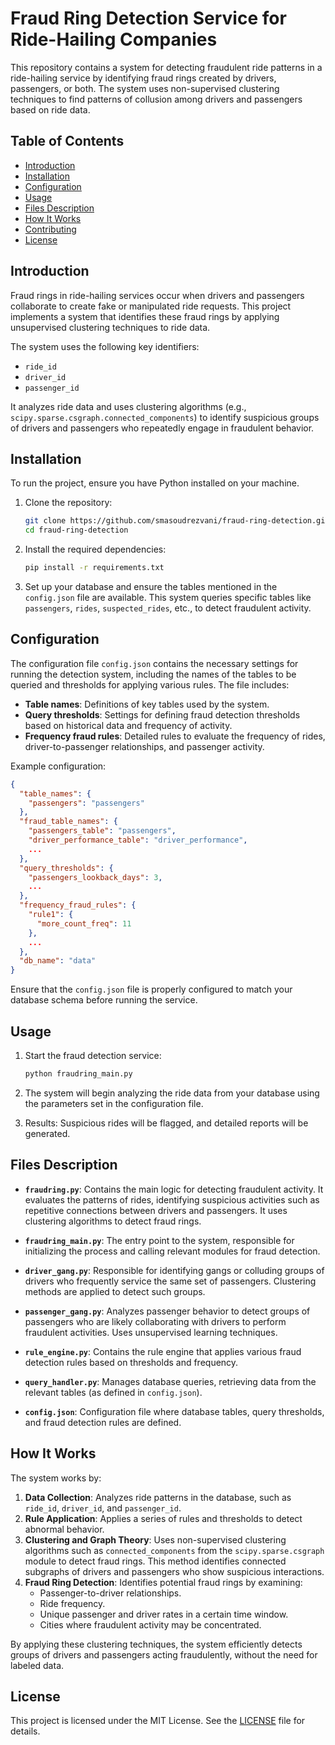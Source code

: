 # Fraud Ring Detection Service for Ride-Hailing Companies

This repository contains a system for detecting fraudulent ride patterns in a ride-hailing service by identifying fraud rings created by drivers, passengers, or both. The system uses non-supervised clustering techniques to find patterns of collusion among drivers and passengers based on ride data.

## Table of Contents
- [Introduction](#introduction)
- [Installation](#installation)
- [Configuration](#configuration)
- [Usage](#usage)
- [Files Description](#files-description)
- [How It Works](#how-it-works)
- [Contributing](#contributing)
- [License](#license)

## Introduction

Fraud rings in ride-hailing services occur when drivers and passengers collaborate to create fake or manipulated ride requests. This project implements a system that identifies these fraud rings by applying unsupervised clustering techniques to ride data.

The system uses the following key identifiers:
- `ride_id`
- `driver_id`
- `passenger_id`

It analyzes ride data and uses clustering algorithms (e.g., `scipy.sparse.csgraph.connected_components`) to identify suspicious groups of drivers and passengers who repeatedly engage in fraudulent behavior.

## Installation

To run the project, ensure you have Python installed on your machine.

1. Clone the repository:
   ```bash
   git clone https://github.com/smasoudrezvani/fraud-ring-detection.git
   cd fraud-ring-detection
   ```

2. Install the required dependencies:
   ```bash
   pip install -r requirements.txt
   ```

3. Set up your database and ensure the tables mentioned in the `config.json` file are available. This system queries specific tables like `passengers`, `rides`, `suspected_rides`, etc., to detect fraudulent activity.

## Configuration

The configuration file `config.json` contains the necessary settings for running the detection system, including the names of the tables to be queried and thresholds for applying various rules. The file includes:

- **Table names**: Definitions of key tables used by the system.
- **Query thresholds**: Settings for defining fraud detection thresholds based on historical data and frequency of activity.
- **Frequency fraud rules**: Detailed rules to evaluate the frequency of rides, driver-to-passenger relationships, and passenger activity.

Example configuration:
```json
{
  "table_names": {
    "passengers": "passengers"
  },
  "fraud_table_names": {
    "passengers_table": "passengers",
    "driver_performance_table": "driver_performance",
    ...
  },
  "query_thresholds": {
    "passengers_lookback_days": 3,
    ...
  },
  "frequency_fraud_rules": {
    "rule1": {
      "more_count_freq": 11
    },
    ...
  },
  "db_name": "data"
}
```

Ensure that the `config.json` file is properly configured to match your database schema before running the service.

## Usage

1. Start the fraud detection service:
   ```bash
   python fraudring_main.py
   ```

2. The system will begin analyzing the ride data from your database using the parameters set in the configuration file.

3. Results: Suspicious rides will be flagged, and detailed reports will be generated.

## Files Description

- **`fraudring.py`**: Contains the main logic for detecting fraudulent activity. It evaluates the patterns of rides, identifying suspicious activities such as repetitive connections between drivers and passengers. It uses clustering algorithms to detect fraud rings.

- **`fraudring_main.py`**: The entry point to the system, responsible for initializing the process and calling relevant modules for fraud detection.

- **`driver_gang.py`**: Responsible for identifying gangs or colluding groups of drivers who frequently service the same set of passengers. Clustering methods are applied to detect such groups.

- **`passenger_gang.py`**: Analyzes passenger behavior to detect groups of passengers who are likely collaborating with drivers to perform fraudulent activities. Uses unsupervised learning techniques.

- **`rule_engine.py`**: Contains the rule engine that applies various fraud detection rules based on thresholds and frequency.

- **`query_handler.py`**: Manages database queries, retrieving data from the relevant tables (as defined in `config.json`).

- **`config.json`**: Configuration file where database tables, query thresholds, and fraud detection rules are defined.

## How It Works

The system works by:
1. **Data Collection**: Analyzes ride patterns in the database, such as `ride_id`, `driver_id`, and `passenger_id`.
2. **Rule Application**: Applies a series of rules and thresholds to detect abnormal behavior.
3. **Clustering and Graph Theory**: Uses non-supervised clustering algorithms such as `connected_components` from the `scipy.sparse.csgraph` module to detect fraud rings. This method identifies connected subgraphs of drivers and passengers who show suspicious interactions.
4. **Fraud Ring Detection**: Identifies potential fraud rings by examining:
   - Passenger-to-driver relationships.
   - Ride frequency.
   - Unique passenger and driver rates in a certain time window.
   - Cities where fraudulent activity may be concentrated.

By applying these clustering techniques, the system efficiently detects groups of drivers and passengers acting fraudulently, without the need for labeled data.

## License

This project is licensed under the MIT License. See the [LICENSE](LICENSE) file for details.
